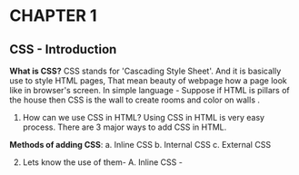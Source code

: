 # CHAPTER 1
## CSS - Introduction
<p>
<b>What is CSS?</b>
CSS stands for 'Cascading Style Sheet'.
And it is basically use to style HTML pages, That mean beauty of webpage how a page look like in browser's screen.
In simple language -
Suppose if HTML is pillars of the house then CSS is the wall to create rooms and color on walls .
</p>

1. How can we use CSS in HTML?
Using CSS in HTML is very easy process.
There are 3 major ways to add CSS in HTML. 

<b>Methods of adding CSS</b>:
 a. Inline CSS
 b. Internal CSS
 c. External CSS

2. Lets know the use of them-
A. Inline CSS -
<pre></pre>